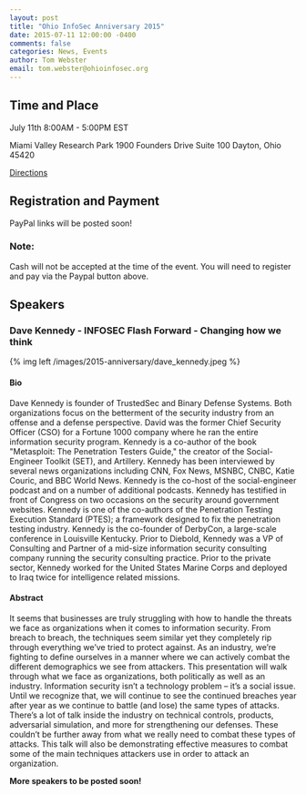 ```yaml
---
layout: post
title: "Ohio InfoSec Anniversary 2015"
date: 2015-07-11 12:00:00 -0400
comments: false
categories: News, Events
author: Tom Webster
email: tom.webster@ohioinfosec.org
---
```


## Time and Place

July 11th 8:00AM - 5:00PM EST

Miami Valley Research Park
1900 Founders Drive
Suite 100
Dayton, Ohio 45420

[Directions](/directions)

## Registration and Payment

PayPal links will be posted soon!

<div class="panel panel-warning">
  <div class="panel panel-heading"><h3 class="panel-title">Note:</h3></div>
  <div class="panel-body">Cash will not be accepted at the time of the event. You will need to register and pay via the Paypal button above.</div>
</div>

## Speakers

### Dave Kennedy - INFOSEC Flash Forward - Changing how we think

{% img left /images/2015-anniversary/dave_kennedy.jpeg %}

#### Bio

Dave Kennedy is founder of TrustedSec and Binary Defense Systems. Both
organizations focus on the betterment of the security industry from an
offense and a defense perspective. David was the former Chief Security
Officer (CSO) for a Fortune 1000 company where he ran the entire
information security program. Kennedy is a co-author of the book
"Metasploit: The Penetration Testers Guide," the creator of the
Social-Engineer Toolkit (SET), and Artillery. Kennedy has been
interviewed by several news organizations including CNN, Fox News, MSNBC,
CNBC, Katie Couric, and BBC World News. Kennedy is the co-host of the
social-engineer podcast and on a number of additional podcasts. Kennedy
has testified in front of Congress on two occasions on the security
around government websites. Kennedy is one of the co-authors of the
Penetration Testing Execution Standard (PTES); a framework designed to
fix the penetration testing industry. Kennedy is the co-founder of
DerbyCon, a large-scale conference in Louisville Kentucky. Prior to
Diebold, Kennedy was a VP of Consulting and Partner of a mid-size
information security consulting company running the security consulting
practice. Prior to the private sector, Kennedy worked for the United
States Marine Corps and deployed to Iraq twice for intelligence related
missions.​

#### Abstract

It seems that businesses are truly struggling with how to handle the
threats we face as organizations when it comes to information security.
From breach to breach, the techniques seem similar yet they completely
rip through everything we’ve tried to protect against. As an industry,
we’re fighting to define ourselves in a manner where we can actively
combat the different demographics we see from attackers. This
presentation will walk through what we face as organizations, both
politically as well as an industry. Information security isn’t a
technology problem – it’s a social issue. Until we recognize that, we
will continue to see the continued breaches year after year as we
continue to battle (and lose) the same types of attacks.  There’s a lot
of talk inside the industry on technical controls, products, adversarial
simulation, and more for strengthening our defenses. These couldn’t be
further away from what we really need to combat these types of attacks.
This talk will also be demonstrating effective measures to combat some of
the main techniques attackers use in order to attack an organization.

**More speakers to be posted soon!**
